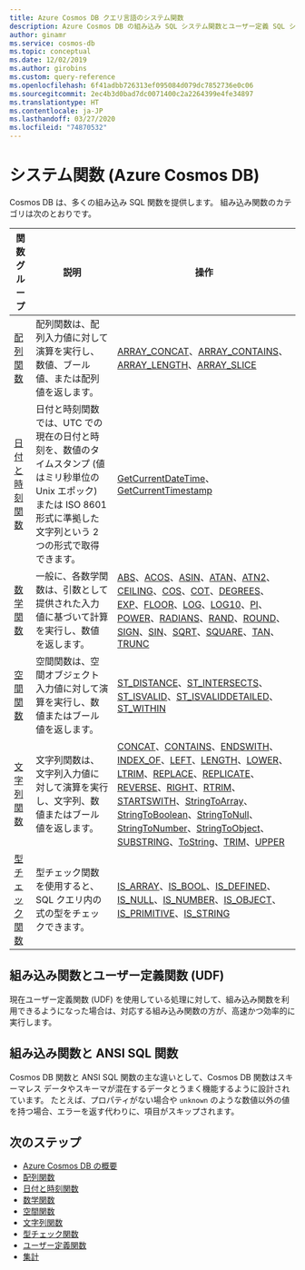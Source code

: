 ```yaml
---
title: Azure Cosmos DB クエリ言語のシステム関数
description: Azure Cosmos DB の組み込み SQL システム関数とユーザー定義 SQL システム関数について説明します。
author: ginamr
ms.service: cosmos-db
ms.topic: conceptual
ms.date: 12/02/2019
ms.author: girobins
ms.custom: query-reference
ms.openlocfilehash: 6f41adbb726313ef095084d079dc7852736e0c06
ms.sourcegitcommit: 2ec4b3d0bad7dc0071400c2a2264399e4fe34897
ms.translationtype: HT
ms.contentlocale: ja-JP
ms.lasthandoff: 03/27/2020
ms.locfileid: "74870532"
---
```

# <a name="system-functions-azure-cosmos-db"></a>システム関数 (Azure Cosmos DB)

 Cosmos DB は、多くの組み込み SQL 関数を提供します。 組み込み関数のカテゴリは次のとおりです。  
  
|関数グループ|説明|操作|  
|--------------|-----------------|-----------------| 
|[配列関数](sql-query-array-functions.md)|配列関数は、配列入力値に対して演算を実行し、数値、ブール値、または配列値を返します。 | [ARRAY_CONCAT](sql-query-array-concat.md)、[ARRAY_CONTAINS](sql-query-array-contains.md)、[ARRAY_LENGTH](sql-query-array-length.md)、[ARRAY_SLICE](sql-query-array-slice.md) |
|[日付と時刻関数](sql-query-date-time-functions.md)|日付と時刻関数では、UTC での現在の日付と時刻を、数値のタイムスタンプ (値はミリ秒単位の Unix エポック) または ISO 8601 形式に準拠した文字列という 2 つの形式で取得できます。 | [GetCurrentDateTime](sql-query-getcurrentdatetime.md)、[GetCurrentTimestamp](sql-query-getcurrenttimestamp.md) |
|[数学関数](sql-query-mathematical-functions.md)|一般に、各数学関数は、引数として提供された入力値に基づいて計算を実行し、数値を返します。 | [ABS](sql-query-abs.md)、[ACOS](sql-query-acos.md)、[ASIN](sql-query-asin.md)、[ATAN](sql-query-atan.md)、[ATN2](sql-query-atn2.md)、[CEILING](sql-query-ceiling.md)、[COS](sql-query-cos.md)、[COT](sql-query-cot.md)、[DEGREES](sql-query-degrees.md)、[EXP](sql-query-exp.md)、[FLOOR](sql-query-floor.md)、[LOG](sql-query-log.md)、[LOG10](sql-query-log10.md)、[PI](sql-query-pi.md)、[POWER](sql-query-power.md)、[RADIANS](sql-query-radians.md)、[RAND](sql-query-rand.md)、[ROUND](sql-query-round.md)、[SIGN](sql-query-sign.md)、[SIN](sql-query-sin.md)、[SQRT](sql-query-sqrt.md)、[SQUARE](sql-query-square.md)、[TAN](sql-query-tan.md)、[TRUNC](sql-query-trunc.md) |
|[空間関数](sql-query-spatial-functions.md)|空間関数は、空間オブジェクト入力値に対して演算を実行し、数値またはブール値を返します。 | [ST_DISTANCE](sql-query-st-distance.md)、[ST_INTERSECTS](sql-query-st-intersects.md)、[ST_ISVALID](sql-query-st-isvalid.md)、[ST_ISVALIDDETAILED](sql-query-st-isvaliddetailed.md)、[ST_WITHIN](sql-query-st-within.md) |
|[文字列関数](sql-query-string-functions.md)|文字列関数は、文字列入力値に対して演算を実行し、文字列、数値またはブール値を返します。 | [CONCAT](sql-query-concat.md)、[CONTAINS](sql-query-contains.md)、[ENDSWITH](sql-query-endswith.md)、[INDEX_OF](sql-query-index-of.md)、[LEFT](sql-query-left.md)、[LENGTH](sql-query-length.md)、[LOWER](sql-query-lower.md)、[LTRIM](sql-query-ltrim.md)、[REPLACE](sql-query-replace.md)、[REPLICATE](sql-query-replicate.md)、[REVERSE](sql-query-reverse.md)、[RIGHT](sql-query-right.md)、[RTRIM](sql-query-rtrim.md)、[STARTSWITH](sql-query-startswith.md)、[StringToArray](sql-query-stringtoarray.md)、[StringToBoolean](sql-query-stringtoboolean.md)、[StringToNull](sql-query-stringtonull.md)、[StringToNumber](sql-query-stringtonumber.md)、[StringToObject](sql-query-stringtoobject.md)、[SUBSTRING](sql-query-substring.md)、[ToString](sql-query-tostring.md)、[TRIM](sql-query-trim.md)、[UPPER](sql-query-upper.md) |
|[型チェック関数](sql-query-type-checking-functions.md)|型チェック関数を使用すると、SQL クエリ内の式の型をチェックできます。 | [IS_ARRAY](sql-query-is-array.md)、[IS_BOOL](sql-query-is-bool.md)、[IS_DEFINED](sql-query-is-defined.md)、[IS_NULL](sql-query-is-null.md)、[IS_NUMBER](sql-query-is-number.md)、[IS_OBJECT](sql-query-is-object.md)、[IS_PRIMITIVE](sql-query-is-primitive.md)、[IS_STRING](sql-query-is-string.md) |

## <a name="built-in-versus-user-defined-functions-udfs"></a>組み込み関数とユーザー定義関数 (UDF)

現在ユーザー定義関数 (UDF) を使用している処理に対して、組み込み関数を利用できるようになった場合は、対応する組み込み関数の方が、高速かつ効率的に実行します。

## <a name="built-in-versus-ansi-sql-functions"></a>組み込み関数と ANSI SQL 関数

Cosmos DB 関数と ANSI SQL 関数の主な違いとして、Cosmos DB 関数はスキーマレス データやスキーマが混在するデータとうまく機能するように設計されています。 たとえば、プロパティがない場合や `unknown` のような数値以外の値を持つ場合、エラーを返す代わりに、項目がスキップされます。

## <a name="next-steps"></a>次のステップ

- [Azure Cosmos DB の概要](introduction.md)
- [配列関数](sql-query-array-functions.md)
- [日付と時刻関数](sql-query-date-time-functions.md)
- [数学関数](sql-query-mathematical-functions.md)
- [空間関数](sql-query-spatial-functions.md)
- [文字列関数](sql-query-string-functions.md)
- [型チェック関数](sql-query-type-checking-functions.md)
- [ユーザー定義関数](sql-query-udfs.md)
- [集計](sql-query-aggregates.md)
